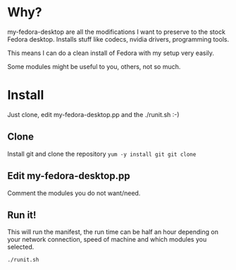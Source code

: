 Why?
=========================

my-fedora-desktop are all the modifications I want to preserve to the stock
Fedora desktop. Installs stuff like codecs, nvidia drivers, programming tools.

This means I can do a clean install of Fedora with my setup very easily.

Some modules might be useful to you, others, not so much.

Install
=========================
Just clone, edit my-fedora-desktop.pp and the ./runit.sh :-)

Clone
-------------------------
Install git and clone the repository
`
yum -y install git
git clone 
`

Edit my-fedora-desktop.pp
-------------------------
Comment the modules you do not want/need.

Run it!
-------------------------
This will run the manifest, the run time can be half an hour depending on
your network connection, speed of machine and which modules you selected.

`./runit.sh`
 
